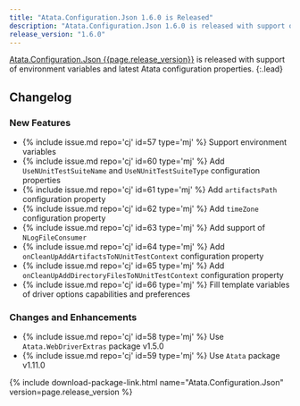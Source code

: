 ```yaml
---
title: "Atata.Configuration.Json 1.6.0 is Released"
description: "Atata.Configuration.Json 1.6.0 is released with support of environment variables and latest Atata configuration properties."
release_version: "1.6.0"
---
```


[Atata.Configuration.Json {{page.release_version}}](https://www.nuget.org/packages/Atata.Configuration.Json/{{page.release_version}})
is released with support of environment variables and latest Atata configuration properties.
{:.lead}

<!--more-->

## Changelog

### New Features

- {% include issue.md repo='cj' id=57 type='mj' %} Support environment variables
- {% include issue.md repo='cj' id=60 type='mj' %} Add `UseNUnitTestSuiteName` and `UseNUnitTestSuiteType` configuration properties
- {% include issue.md repo='cj' id=61 type='mj' %} Add `artifactsPath` configuration property
- {% include issue.md repo='cj' id=62 type='mj' %} Add `timeZone` configuration property
- {% include issue.md repo='cj' id=63 type='mj' %} Add support of `NLogFileConsumer`
- {% include issue.md repo='cj' id=64 type='mj' %} Add `onCleanUpAddArtifactsToNUnitTestContext` configuration property
- {% include issue.md repo='cj' id=65 type='mj' %} Add `onCleanUpAddDirectoryFilesToNUnitTestContext` configuration property
- {% include issue.md repo='cj' id=66 type='mj' %} Fill template variables of driver options capabilities and preferences

### Changes and Enhancements

- {% include issue.md repo='cj' id=58 type='mj' %} Use `Atata.WebDriverExtras` package v1.5.0
- {% include issue.md repo='cj' id=59 type='mj' %} Use `Atata` package v1.11.0

{% include download-package-link.html name="Atata.Configuration.Json" version=page.release_version %}